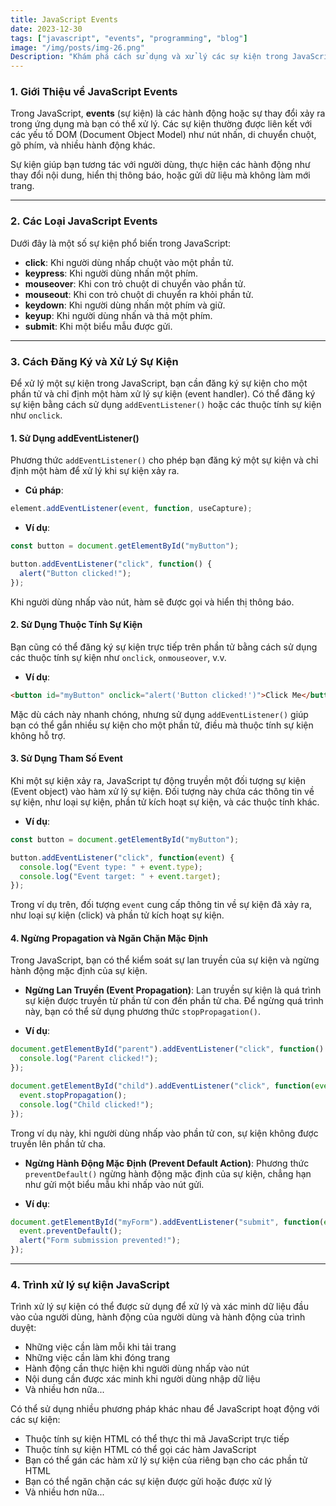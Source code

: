 ```yaml
---
title: JavaScript Events  
date: 2023-12-30  
tags: ["javascript", "events", "programming", "blog"]  
image: "/img/posts/img-26.png"  
Description: "Khám phá cách sử dụng và xử lý các sự kiện trong JavaScript. Bài viết này cung cấp thông tin chi tiết về các sự kiện phổ biến và cách sử dụng chúng trong các ứng dụng web."  
---
```


### 1. Giới Thiệu về JavaScript Events

Trong JavaScript, **events** (sự kiện) là các hành động hoặc sự thay đổi xảy ra trong ứng dụng mà bạn có thể xử lý. Các sự kiện thường được liên kết với các yếu tố DOM (Document Object Model) như nút nhấn, di chuyển chuột, gõ phím, và nhiều hành động khác.

Sự kiện giúp bạn tương tác với người dùng, thực hiện các hành động như thay đổi nội dung, hiển thị thông báo, hoặc gửi dữ liệu mà không làm mới trang.

---

### 2. Các Loại JavaScript Events

Dưới đây là một số sự kiện phổ biến trong JavaScript:

- **click**: Khi người dùng nhấp chuột vào một phần tử.
- **keypress**: Khi người dùng nhấn một phím.
- **mouseover**: Khi con trỏ chuột di chuyển vào phần tử.
- **mouseout**: Khi con trỏ chuột di chuyển ra khỏi phần tử.
- **keydown**: Khi người dùng nhấn một phím và giữ.
- **keyup**: Khi người dùng nhấn và thả một phím.
- **submit**: Khi một biểu mẫu được gửi.

---

### 3. Cách Đăng Ký và Xử Lý Sự Kiện

Để xử lý một sự kiện trong JavaScript, bạn cần đăng ký sự kiện cho một phần tử và chỉ định một hàm xử lý sự kiện (event handler). Có thể đăng ký sự kiện bằng cách sử dụng `addEventListener()` hoặc các thuộc tính sự kiện như `onclick`.

#### **1. Sử Dụng addEventListener()**

Phương thức `addEventListener()` cho phép bạn đăng ký một sự kiện và chỉ định một hàm để xử lý khi sự kiện xảy ra.

- **Cú pháp**:
```javascript
element.addEventListener(event, function, useCapture);
```

- **Ví dụ**:
```javascript
const button = document.getElementById("myButton");

button.addEventListener("click", function() {
  alert("Button clicked!");
});
```
Khi người dùng nhấp vào nút, hàm sẽ được gọi và hiển thị thông báo.

#### **2. Sử Dụng Thuộc Tính Sự Kiện**

Bạn cũng có thể đăng ký sự kiện trực tiếp trên phần tử bằng cách sử dụng các thuộc tính sự kiện như `onclick`, `onmouseover`, v.v.

- **Ví dụ**:
```html
<button id="myButton" onclick="alert('Button clicked!')">Click Me</button>
```
Mặc dù cách này nhanh chóng, nhưng sử dụng `addEventListener()` giúp bạn có thể gắn nhiều sự kiện cho một phần tử, điều mà thuộc tính sự kiện không hỗ trợ.

#### **3. Sử Dụng Tham Số Event**

Khi một sự kiện xảy ra, JavaScript tự động truyền một đối tượng sự kiện (Event object) vào hàm xử lý sự kiện. Đối tượng này chứa các thông tin về sự kiện, như loại sự kiện, phần tử kích hoạt sự kiện, và các thuộc tính khác.

- **Ví dụ**:
```javascript
const button = document.getElementById("myButton");

button.addEventListener("click", function(event) {
  console.log("Event type: " + event.type);
  console.log("Event target: " + event.target);
});
```
Trong ví dụ trên, đối tượng `event` cung cấp thông tin về sự kiện đã xảy ra, như loại sự kiện (click) và phần tử kích hoạt sự kiện.

#### **4. Ngừng Propagation và Ngăn Chặn Mặc Định**

Trong JavaScript, bạn có thể kiểm soát sự lan truyền của sự kiện và ngừng hành động mặc định của sự kiện.

- **Ngừng Lan Truyền (Event Propagation)**: Lan truyền sự kiện là quá trình sự kiện được truyền từ phần tử con đến phần tử cha. Để ngừng quá trình này, bạn có thể sử dụng phương thức `stopPropagation()`.

- **Ví dụ**:
```javascript
document.getElementById("parent").addEventListener("click", function() {
  console.log("Parent clicked!");
});

document.getElementById("child").addEventListener("click", function(event) {
  event.stopPropagation();
  console.log("Child clicked!");
});
```
Trong ví dụ này, khi người dùng nhấp vào phần tử con, sự kiện không được truyền lên phần tử cha.

- **Ngừng Hành Động Mặc Định (Prevent Default Action)**: Phương thức `preventDefault()` ngừng hành động mặc định của sự kiện, chẳng hạn như gửi một biểu mẫu khi nhấp vào nút gửi.

- **Ví dụ**:
```javascript
document.getElementById("myForm").addEventListener("submit", function(event) {
  event.preventDefault();
  alert("Form submission prevented!");
});
```

---

### 4. Trình xử lý sự kiện JavaScript

Trình xử lý sự kiện có thể được sử dụng để xử lý và xác minh dữ liệu đầu vào của người dùng, hành động của người dùng và hành động của trình duyệt:

- Những việc cần làm mỗi khi tải trang
- Những việc cần làm khi đóng trang
- Hành động cần thực hiện khi người dùng nhấp vào nút
- Nội dung cần được xác minh khi người dùng nhập dữ liệu
- Và nhiều hơn nữa...

Có thể sử dụng nhiều phương pháp khác nhau để JavaScript hoạt động với các sự kiện:

- Thuộc tính sự kiện HTML có thể thực thi mã JavaScript trực tiếp
- Thuộc tính sự kiện HTML có thể gọi các hàm JavaScript
- Bạn có thể gán các hàm xử lý sự kiện của riêng bạn cho các phần tử HTML
- Bạn có thể ngăn chặn các sự kiện được gửi hoặc được xử lý
- Và nhiều hơn nữa...
```